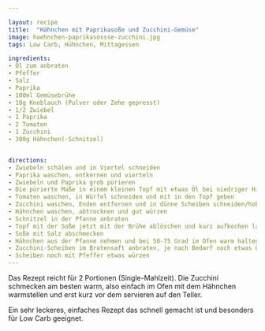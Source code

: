 ```yaml
---

layout: recipe
title:  "Hähnchen mit Paprikasoße und Zucchini-Gemüse"
image: haehnchen-paprikasossse-zucchini.jpg
tags: Low Carb, Hühnchen, Mittagessen

ingredients:
- Öl zum anbraten
- Pfeffer
- Salz
- Paprika
- 100ml Gemüsebrühe
- 10g Knoblauch (Pulver oder Zehe gepresst)
- 1/2 Zwiebel
- 1 Paprika
- 2 Tomaten
- 1 Zucchini
- 300g Hähnchen(-Schnitzel)


directions:
- Zwiebeln schälen und in Viertel schneiden
- Paprika waschen, entkernen und vierteln
- Zwiebeln und Paprika grob pürieren
- Die pürierte Maße in einem kleinen Topf mit etwas Öl bei niedriger Hitze braten lassen
- Tomaten waschen, in Würfel schneiden und mit in den Topf geben
- Zucchini waschen, Enden entfernen und in dünne Scheiben schneiden/hobeln
- Hähnchen waschen, abtrocknen und gut würzen
- Schnitzel in der Pfanne anbraten
- Topf mit der Soße jetzt mit der Brühe ablöschen und kurz aufkochen lassen
- Soße mit Salz abschmecken
- Hähnchen aus der Pfanne nehmen und bei 50-75 Grad im Ofen warm halten
- Zucchini-Scheiben im Bratensaft anbraten, je nach Bedarf noch etwas Öl zugeben
- Scheiben noch mit Pfeffer etwas würzen
---
```


Das Rezept reicht für 2 Portionen (Single-Mahlzeit). Die Zucchini
schmecken am besten warm, also einfach im Ofen mit dem Hähnchen
warmstellen und erst kurz vor dem servieren auf den Teller.

Ein sehr leckeres, einfaches Rezept das schnell gemacht ist und
besonders für Low Carb geeignet.
